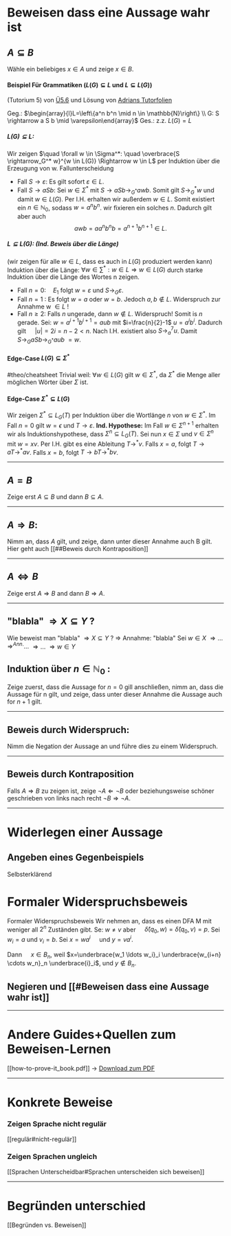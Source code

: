 
# Beweisen dass eine Aussage wahr ist
## $A \subseteq B$
Wähle ein beliebiges $x \in A$ und zeige $x \in B$.
#### Beispiel Für Grammatiken ($L(G) \subseteq L$ und $L \subseteq L(G)$) 
(Tutorium 5) von [Ü5.6](https://teaching.model.in.tum.de/2024ss/theo/ex/ue05-nosolution.pdf?key=GCkpL14q) und Lösung von [Adrians Tutorfolien](https://zulip.in.tum.de/user_uploads/2/f9/AigI48jraioH3lprdi_rlr0q/Theo-S05.pdf) 

Geg.:   $\begin{array}{l}L=\left\{a^n b^n \mid n \in \mathbb{N}\right\} \\ G: S \rightarrow a S b \mid \varepsilon\end{array}$
Ges.: z.z.   $L(G)=L$

##### $L(G) \subseteq L:$
Wir zeigen $\quad \forall w \in \Sigma^*: \quad \overbrace{S \rightarrow_G^* w}^{w \in L(G)} \Rightarrow w \in L$
per Induktion über die Erzeugung von w.
Fallunterscheidung
- Fall $S \rightarrow \varepsilon:$ Es gilt sofort $\varepsilon \in L$.
- Fall $S \rightarrow a S b:$ Sei $w \in \Sigma^*$ mit $S \rightarrow a S b \rightarrow_{G^*}awb$.
	Somit gilt $S \rightarrow_G^* w$ und damit $w \in L(G)$. Per I.H. erhalten wir außerdem $w \in L$. Somit existiert ein $n \in \mathbb{N}_0$, sodass $w=a^n b^n$. wir fixieren ein solches $n$.
	Dadurch gilt aber auch
	$$\begin{equation*}
	a w b=a a^n b^n b=a^{n+1} b^{n+1} \in L \text {. }
	\end{equation*}$$


##### $L \subseteq L(G)$: (Ind. Beweis über die Länge) 
(wir zeigen für alle $w \in L$, dass es auch in $L(G)$ produziert werden kann)
Induktion über die Länge:
$\forall w \in \sum^*: w \in L \Rightarrow w \in L(G)$ durch starke Induktion über die Länge des Wortes n zeigen.
- Fall $n=0: \quad E_1$ folgt $w=\varepsilon$ und $S \rightarrow_G \varepsilon$.
- Fall $n=1$ : Es folgt $w=a$ oder $w=b$. 
	Jedoch $a, b \notin L$. 
	Widerspruch zur Annahme w $\in L$ !
- Fall $n \geq 2:$ Falls $n$ ungerade, dann $w \notin L$. Widerspruch! 
	Somit is $n$ gerade.
	Sei: $w=a^{i+1} b^{i+1}=a u b$ mit $i=\frac{n}{2}-1$ $u=a^i b^i$.
	Dadurch gilt $\quad|u|=2 i=n-2<n$.
	Nach I.H. existiert also $S \rightarrow_a^7 u$.
	Damit $S \rightarrow_G aSb \rightarrow_{G^*}aub$  $=w$.

#### Edge-Case $L(G) \subseteq \Sigma^*$
#theo/cheatsheet 
Trivial weil:
$\forall w \in L(G)$ gilt $w \in \Sigma^*$, da $\Sigma^*$ die Menge aller möglichen Wörter über $\Sigma$ ist.


#### Edge-Case $\Sigma^* \subseteq L(G)$
Wir zeigen $\Sigma^* \subseteq L_G(T)$ per Induktion über die Wortlänge $n$ von $w \in \Sigma^*$. Im Fall $n=0$ gilt $w=\epsilon$ und $T \rightarrow \varepsilon$.
**Ind. Hypothese:** Im Fall $w \in \Sigma^{n+1}$ erhalten wir als Induktionshypothese, dass 
	$\Sigma^n \subseteq L_G(T)$. 
Sei nun $x \in \Sigma$ und $v \in \Sigma^n$ mit $w=x v$. 
Per I.H. gibt es eine Ableitung $T \rightarrow^* v$. 
Falls $x=a$, folgt $T \rightarrow a T \rightarrow^* a v$. Falls $x=b$, folgt $T \rightarrow b T \rightarrow^* b v$.

_____

## $A=B$
Zeige erst $A \subseteq B$ und dann $B \subseteq A$.

_____
## $A \Rightarrow B:$
Nimm an, dass $A$ gilt, und zeige, dann unter dieser Annahme auch B gilt.
Hier geht auch [[##Beweis durch Kontraposition]]
_____
## $A \Leftrightarrow B$
Zeige erst $A \Rightarrow B$ and dann $B \Rightarrow A$.


_____
## "blabla" $\Rightarrow X \subseteq Y$ ?
Wie beweist man "blabla" $\Rightarrow X \subseteq Y$ ?
$\Rightarrow$ Annahme: "blabla"
Sei $w \in X$ 
$\Rightarrow \ldots$
$\Rightarrow^{Ann.} \ldots$
$\Rightarrow \ldots$
$\Rightarrow w \in Y$

## Induktion über $n \in \mathbb{N}_0$ :
Zeige zuerst, dass die Aussage for $n=0$ gill anschließen, nimm an, dass die Aussage für n gilt, und zeige, dass unter dieser Annahme die Aussage auch for $n+1$ gilt.


_____
## Beweis durch Widerspruch:
Nimm die Negation der Aussage an und führe dies zu einem Widerspruch.

_____
## Beweis durch Kontraposition
Falls $A \Rightarrow B$ zu zeigen ist, zeige $\neg A \Leftarrow \neg B$ oder beziehungsweise schöner geschrieben von links nach recht $\neg B \Rightarrow \neg A$.

_____
# Widerlegen einer Aussage
## Angeben eines Gegenbeispiels
Selbsterklärend


# Formaler Widerspruchsbeweis
Formaler Widerspruchsbeweis
Wir nehmen an, dass es einen DFA M mit weniger all $2^n$ Zuständen gibt.
Se: $w \neq v$ aber $\quad \hat{\delta}(q_0, w)=\hat{\delta}\left(q_0, v\right)=p$.
Sei $w_i=a$ und $v_i=b$.
Sei $x=w a^i \quad$ und $y=v a^i$.

Dann $\quad x \in B_n$, weil $x=\underbrace{w_1 \ldots w_i}_i \underbrace{w_{i+n} \cdots w_n}_n \underbrace{i}_i$, und $y \notin B_n$.

## Negieren und [[#Beweisen dass eine Aussage wahr ist]]



______
# Andere Guides+Quellen zum Beweisen-Lernen
[[how-to-prove-it_book.pdf]] -> [Download zum PDF](https://users.metu.edu.tr/serge/courses/111-2011/textbook-math111.pdf)


____

# Konkrete Beweise
### Zeigen Sprache nicht regulär
[[regulär#nicht-regulär]]

### Zeigen Sprachen ungleich
[[Sprachen Unterscheidbar#Sprachen unterscheiden sich beweisen]]



________
# Begründen unterschied
[[Begründen vs. Beweisen]]
